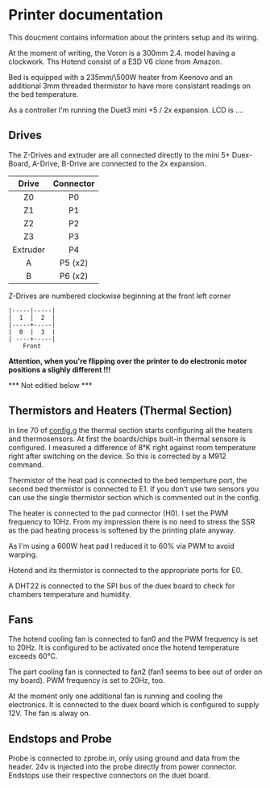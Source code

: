 # Printer documentation

This doucment contains information about the printers setup and its wiring.

At the moment of writing, the Voron is a 300mm 2.4. model having a clockwork. Ths Hotend consist of
a E3D V6 clone from Amazon.

Bed is equipped with a 235mm/\500W heater from Keenovo and an additional 3mm threaded thermistor to have more consistant readings on the bed temperature.

As a controller I'm running the Duet3 mini +5 / 2x expansion.
LCD is ....

## Drives

The Z-Drives and extruder are all connected directly to the mini 5+ Duex-Board, A-Drive, B-Drive are connected to the 2x expansion.

| Drive    | Connector |
|:--------:|:---------:|
| Z0       | P0        |
| Z1       | P1        |
| Z2       | P2        |
| Z3       | P3        |
| Extruder | P4        |
|  A       | P5 (x2)   |
|  B       | P6 (x2)   |

Z-Drives are numbered clockwise beginning at the front left corner

```
|-----|-----|
|  1  |  2  |
|-----+-----|
|  0  |  3  |
| ----+-----|
    Front
```

**Attention, when you're flipping over the printer to do electronic motor positions a slighly different !!!**

*** Not editied below ***

## Thermistors and Heaters (Thermal Section)
In line 70 of [config.g](../rrf-config/sys/config.g) the thermal section starts configuring all the heaters and thermosensors.
At first the boards/chips built-in thermal sensore is configured. I measured a difference of 8°K right against room temperature right after switching
on the device. So this is corrected by a M912 command.

Thermistor of the heat pad is connected to the bed temperture port, the second bed thermistor is connected to E1. If you don't use two sensors you can use the single thermistor section which
is commented out in the config.

The heater is connected to the pad connector (H0). I set the PWM frequency to 10Hz. From my impression there is no need to stress the SSR as
the pad heating process is softened by the printing plate anyway.

As I'm using a 600W heat pad I reduced it to 60% via PWM to avoid warping.

Hotend and its thermistor is connected to the appropriate ports for E0.

A DHT22 is connected to the SPI bus of the duex board to check for chambers temperature and humidity.

## Fans
The hotend cooling fan is connected to fan0 and the PWM frequency is set to 20Hz. It is configured to be activated once the hotend temperature exceeds 60°C.

The part cooling fan is connected to fan2 (fan1 seems to bee out of order on my board). PWM frequency is set to 20Hz, too.

At the moment only one additional fan is running and cooling the electronics. It is connected to the duex board which is configured
to supply 12V. The fan is alway on.

## Endstops and Probe
Probe is connected to zprobe.in, only using ground and data from the header. 24v is injected into the probe directly from power connector.
Endstops use their respective connectors on the duet board.
